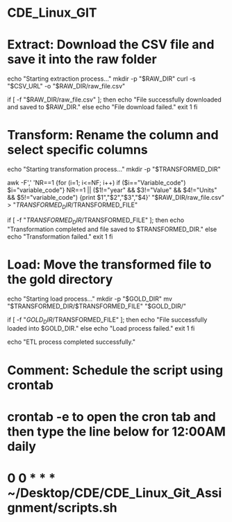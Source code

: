 # CDE_Linux_GIT

# Extract: Download the CSV file and save it into the raw folder
echo "Starting extraction process..."
mkdir -p "$RAW_DIR"
curl -s "$CSV_URL" -o "$RAW_DIR/raw_file.csv"

if [ -f "$RAW_DIR/raw_file.csv" ]; then
  echo "File successfully downloaded and saved to $RAW_DIR."
else
  echo "File download failed."
  exit 1
fi

# Transform: Rename the column and select specific columns
echo "Starting transformation process..."
mkdir -p "$TRANSFORMED_DIR"

awk -F',' 'NR==1 {for (i=1; i<=NF; i++) if ($i=="Variable_code") $i="variable_code"} NR==1 || ($1!="year" && $3!="Value" && $4!="Units" && $5!="variable_code") {print $1","$2","$3","$4}' "$RAW_DIR/raw_file.csv" > "$TRANSFORMED_DIR/$TRANSFORMED_FILE"

if [ -f "$TRANSFORMED_DIR/$TRANSFORMED_FILE" ]; then
  echo "Transformation completed and file saved to $TRANSFORMED_DIR."
else
  echo "Transformation failed."
  exit 1
fi

# Load: Move the transformed file to the gold directory
echo "Starting load process..."
mkdir -p "$GOLD_DIR"
mv "$TRANSFORMED_DIR/$TRANSFORMED_FILE" "$GOLD_DIR/"

if [ -f "$GOLD_DIR/$TRANSFORMED_FILE" ]; then
  echo "File successfully loaded into $GOLD_DIR."
else
  echo "Load process failed."
  exit 1
fi

echo "ETL process completed successfully."

# Comment: Schedule the script using crontab
# crontab -e to open the cron tab and then type the line below for 12:00AM daily
# 0 0 * * * ~/Desktop/CDE/CDE_Linux_Git_Assignment/scripts.sh
